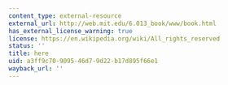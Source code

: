 ```yaml
---
content_type: external-resource
external_url: http://web.mit.edu/6.013_book/www/book.html
has_external_license_warning: true
license: https://en.wikipedia.org/wiki/All_rights_reserved
status: ''
title: here
uid: a3ff9c70-9095-46d7-9d22-b17d895f66e1
wayback_url: ''
---
```


